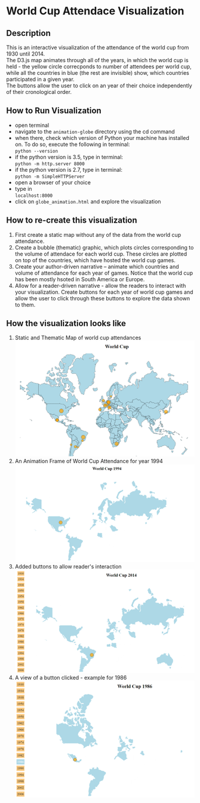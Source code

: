 # World Cup Attendace Visualization  
  
## Description  
  
This is an interactive visualization of the attendance of the world cup from 1930 until 2014.  
The D3.js map animates through all of the years, in which the world cup is held - the yellow circle correcponds to number of attendees per world cup, while all the countries in blue (the rest are invisible) show, which countries participated in a given year.  
The buttons allow the user to click on an year of their choice independently of their cronological order.  
  
## How to Run Visualization  
   
 + open terminal  
 + navigate to the `animation-globe` directory using the cd command  
 + when there, check which version of Python your machine has installed on. To do so, execute the following in terminal:  
     `python --version`  
 + if the python version is 3.5, type in terminal:   
     `python -m http.server 8000` 
 + if the python version is 2.7, type in terminal:   
     `python -m SimpleHTTPServer`   
 + open a browser of your choice  
 + type in  
     `localhost:8000`  
 + click on `globe_animation.html` and explore the visualization  

## How to re-create this visualization  
  
1. First create a static map without any of the data from the world cup attendance.    
2. Create a bubble (thematic) graphic, which plots circles corresponding to the volume of attendace for each world cup. These circles are plotted on top of the countries, which have hosted the world cup games.  
3. Create your author-driven narrative – animate which countries and volume of attendance for each year of games. Notice that the world cup has been mostly hsoted in South America or Europe.  
4. Allow for a reader-driven narrative - allow the readers to interact with your visualization. Create buttons for each year of world cup games and allow the user to click through these buttons to explore the data shown to them.  
  
## How the visualization looks like  
  
1. Static and Thematic Map of world cup attendances  
![Thematic Map](https://github.com/estambolieva/D3/blob/master/animation-globe/images/worldCup.png)  
2. An Animation Frame of World Cup Attendance for year 1994  
![1994](https://github.com/estambolieva/D3/blob/master/animation-globe/images/1994.PNG)    
3. Added buttons to allow reader's interaction  
![Buttons](https://github.com/estambolieva/D3/blob/master/animation-globe/images/worldCupButtons.PNG)  
4. A view of a button clicked - example for 1986  
![1986 - Button Clicked](https://github.com/estambolieva/D3/blob/master/animation-globe/images/worldCupButtonsClicked.PNG)  